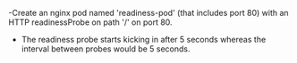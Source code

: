 -Create an nginx pod named 'readiness-pod' (that includes port 80) with an HTTP readinessProbe on path '/' on port 80. 
- The readiness probe starts kicking in after 5 seconds whereas the interval between probes would be 5 seconds.
